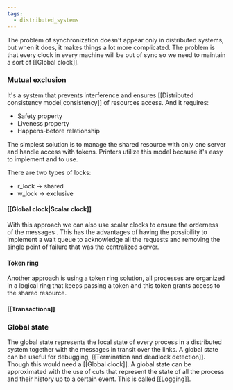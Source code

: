 ```yaml
---
tags:
  - distributed_systems
---
```

The problem of synchronization doesn't appear only in distributed systems, but when it does, it makes things a lot more complicated. The problem is that every clock in every machine will be out of sync so we need to maintain a sort of [[Global clock]].
### Mutual exclusion

It's a system that prevents interference and ensures [[Distributed consistency model|consistency]] of resources access. And it requires:
- Safety property
- Liveness property
- Happens-before relationship

The simplest solution is to manage the shared resource with only one server and handle access with tokens. Printers utilize this model because it's easy to implement and to use.

There are two types of locks:
- r_lock $\to$ shared
- w_lock $\to$ exclusive
#### [[Global clock|Scalar clock]]

With this approach we can also use  scalar clocks to ensure the orderness of the messages . This has the advantages of having the possibility to implement a wait queue to acknowledge all the requests and removing the single point of failure that was the centralized server.
#### Token ring

Another approach is using a token ring solution, all processes are organized in a logical ring that keeps passing a token and this token grants access to the shared resource.
#### [[Transactions]]
### Global state

The global state represents the local state of every process in a distributed system together with the messages in transit over the links. A global state can be useful for debugging, [[Termination and deadlock detection]]. Though this would need a [[Global clock]]. A global state can be approximated with the use of cuts that represent the state of all the process and their history up to a certain event. This is called [[Logging]].
